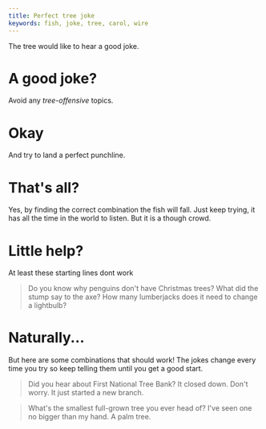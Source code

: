 ```yaml
---
title: Perfect tree joke
keywords: fish, joke, tree, carol, wire
---
```


The tree would like to hear a good joke.

# A good joke?
Avoid any _tree-offensive_ topics.

# Okay
And try to land a perfect punchline. 

# That's all?
Yes, by finding the correct combination the fish will fall. Just keep trying, it has all the time in the world to listen. But it is a though crowd.

# Little help?
At least these starting lines dont work

> Do you know why penguins don't have Christmas trees?
> What did the stump say to the axe?
> How many lumberjacks does it need to change a lightbulb?


# Naturally...
But here are some combinations that should work! The jokes change every time you try so keep telling them until you get a good start.

> Did you hear about First National Tree Bank?
> It closed down.
> Don't worry. It just started a new branch.

> What's the smallest full-grown tree you ever head of?
> I've seen one no bigger than my hand.
> A palm tree.
